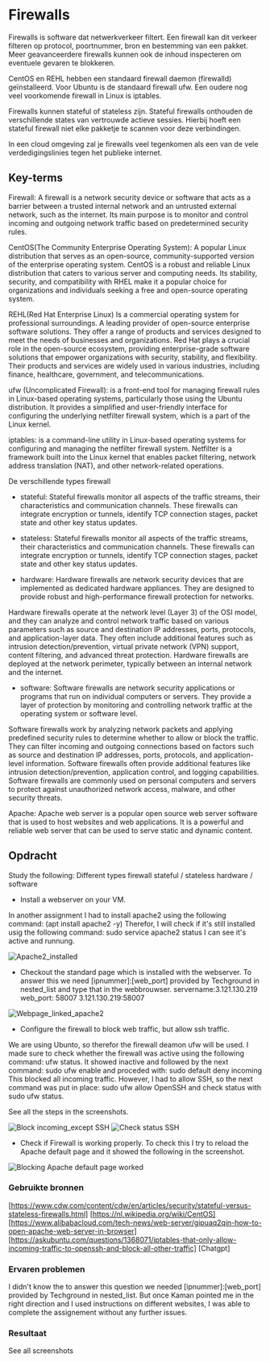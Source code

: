 # Firewalls

Firewalls is software dat netwerkverkeer filtert. Een firewall kan dit verkeer filteren op protocol, poortnummer, bron en bestemming van een pakket. Meer geavanceerdere firewalls kunnen ook de inhoud inspecteren om eventuele gevaren te blokkeren.

CentOS en REHL hebben een standaard firewall daemon (firewalld) geïnstalleerd. Voor Ubuntu is de standaard firewall ufw. Een oudere nog veel voorkomende firewall in Linux is iptables.
 
Firewalls kunnen stateful of stateless zijn. Stateful firewalls onthouden de verschillende states van vertrouwde actieve sessies. Hierbij hoeft een stateful firewall niet elke pakketje te scannen voor deze verbindingen.

In een cloud omgeving zal je firewalls veel tegenkomen als een van de vele verdedigingslinies tegen het publieke internet.


## Key-terms

Firewall: A firewall is a network security device or software that acts as a barrier between a trusted internal network and an untrusted external network, such as the internet. Its main purpose is to monitor and control incoming and outgoing network traffic based on predetermined security rules.

CentOS(The Community Enterprise Operating System): A popular Linux distribution that serves as an open-source, community-supported version of the enterprise operating system. CentOS is a robust and reliable Linux distribution that caters to various server and computing needs. Its stability, security, and compatibility with RHEL make it a popular choice for organizations and individuals seeking a free and open-source operating system.

REHL(Red Hat Enterprise Linux) Is a commercial operating system for professional surroundings. A leading provider of open-source enterprise software solutions. They offer a range of products and services designed to meet the needs of businesses and organizations. Red Hat plays a crucial role in the open-source ecosystem, providing enterprise-grade software solutions that empower organizations with security, stability, and flexibility. Their products and services are widely used in various industries, including finance, healthcare, government, and telecommunications.

ufw (Uncomplicated Firewall): is a front-end tool for managing firewall rules in Linux-based operating systems, particularly those using the Ubuntu distribution. It provides a simplified and user-friendly interface for configuring the underlying netfilter firewall system, which is a part of the Linux kernel.

iptables: is a command-line utility in Linux-based operating systems for configuring and managing the netfilter firewall system. Netfilter is a framework built into the Linux kernel that enables packet filtering, network address translation (NAT), and other network-related operations.

De verschillende types firewall
- stateful: Stateful firewalls monitor all aspects of the traffic streams, their characteristics and communication channels. These firewalls can integrate encryption or tunnels, identify TCP connection stages, packet state and other key status updates.
- stateless: Stateful firewalls monitor all aspects of the traffic streams, their characteristics and communication channels. These firewalls can integrate encryption or tunnels, identify TCP connection stages, packet state and other key status updates.

- hardware: Hardware firewalls are network security devices that are implemented as dedicated hardware appliances. They are designed to provide robust and high-performance firewall protection for networks.

Hardware firewalls operate at the network level (Layer 3) of the OSI model, and they can analyze and control network traffic based on various parameters such as source and destination IP addresses, ports, protocols, and application-layer data. They often include additional features such as intrusion detection/prevention, virtual private network (VPN) support, content filtering, and advanced threat protection. Hardware firewalls are deployed at the network perimeter, typically between an internal network and the internet.

- software: 
Software firewalls are network security applications or programs that run on individual computers or servers. They provide a layer of protection by monitoring and controlling network traffic at the operating system or software level.

Software firewalls work by analyzing network packets and applying predefined security rules to determine whether to allow or block the traffic. They can filter incoming and outgoing connections based on factors such as source and destination IP addresses, ports, protocols, and application-level information. Software firewalls often provide additional features like intrusion detection/prevention, application control, and logging capabilities. Software firewalls are commonly used on personal computers and servers to protect against unauthorized network access, malware, and other security threats.

Apache: Apache web server is a popular open source web server software that is used to host websites and web applications. It is a powerful and reliable web server that can be used to serve static and dynamic content.


## Opdracht

Study the following:
Different types firewall
stateful / stateless
hardware / software

- Install a webserver on your VM.

In another assignment I had to install apache2 using the following command: (apt install apache2 -y)
Therefor, I will check if it's still installed usig the following command: sudo service apache2 status
I can see it's active and runnung.

![Apache2_installed](/00_includes/Sec_2/Apache2%20installed.jpg)

- Checkout the standard page which is installed with the webserver. To answer this we need [ipnummer]:[web_port] provided by Techground in nested_list and type that in the webbrouwser.
servername:3.121.130.219
web_port: 58007
3.121.130.219:58007  

![Webpage_linked_apache2](/00_includes/Sec_2/Webpage_linked_apache2.jpg)

- Configure the firewall to block web traffic, but allow ssh traffic.

We are using Ubunto, so therefor the firewall deamon ufw will be used. I made sure to check whether the firewall was active using the following command: ufw status. It showed inactive
and followed by the next command: sudo ufw enable
and proceded with:  sudo default deny incoming
This blocked all incoming traffic. However, I had to allow SSH, so the next command was put in place:
sudo ufw allow OpenSSH and check status with 
sudo ufw status.

See all the steps in the screenshots.

![Block incoming_except SSH](/00_includes/Sec_2/Block%20incomming_except%20SSH.jpg)
![Check status SSH](/00_includes/Sec_2/Check%20status%20SSH.jpg)

- Check if Firewall is working properly.
To check this I try to reload the Apache default page and it showed the following in the screenshot.

![Blocking Apache default page worked](/00_includes/Sec_2/Blocking%20Apache%20default%20page%20worked.jpg)

### Gebruikte bronnen

[https://www.cdw.com/content/cdw/en/articles/security/stateful-versus-stateless-firewalls.html]
[https://nl.wikipedia.org/wiki/CentOS]
[https://www.alibabacloud.com/tech-news/web-server/gipuaq2qin-how-to-open-apache-web-server-in-browser]
[https://askubuntu.com/questions/1368071/iptables-that-only-allow-incoming-traffic-to-openssh-and-block-all-other-traffic]
[Chatgpt]

### Ervaren problemen

I didn't know the to answer this question we needed [ipnummer]:[web_port] provided by Techground in nested_list. But once Kaman pointed me in the right direction and I used instructions on different websites, I was able to complete the assignement without any further issues.


### Resultaat

See all screenshots